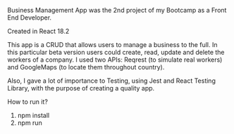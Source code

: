 Business Management App was the 2nd project of my Bootcamp as a Front End Developer. 

Created in React 18.2
 
This app is a CRUD that allows users to manage a business to the full. In this particular beta version users could create, read, update and delete the workers of a company. I used two APIs: Reqrest (to simulate real workers) and GoogleMaps (to locate them throughout country).

Also, I gave a lot of importance to Testing, using Jest and React Testing Library, with the purpose of creating a quality app.



How to run it?

   1. npm install
   2. npm run
